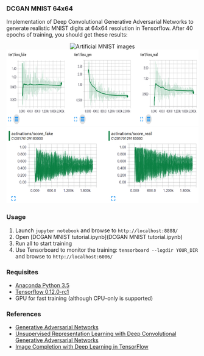 ### DCGAN MNIST 64x64

Implementation of Deep Convolutional Generative Adversarial Networks to generate realistic MNIST digits at 64x64 resolution in Tensorflow. After 40 epochs of training, you should get these results:

<p align="center">
<img src="/tensorboard/20170129183030_mnist64_jupyter/plots/animation.gif" alt="Artificial MNIST images" height="300">

<img src="/tensorboard/20170129183030_mnist64_jupyter/plots/loss.png" alt="Loss" height="200">

<img src="/tensorboard/20170129183030_mnist64_jupyter/plots/discriminator_output.png" alt="Discriminator output" height="200">
</p>

### Usage

1. Launch ```jupyter notebook``` and browse to ```http://localhost:8888/```
2. Open [DCGAN MNIST tutorial.ipynb](DCGAN MNIST tutorial.ipynb)
3. Run all to start training
4. Use Tensorboard to monitor the training: ```tensorboard --logdir YOUR_DIR``` and browse to ```http://localhost:6006/```

### Requisites

- [Anaconda Python 3.5](https://www.continuum.io/downloads)
- [Tensorflow 0.12.0-rc1](https://www.tensorflow.org/)
- GPU for fast training (although CPU-only is supported)

### References

- [Generative Adversarial Networks](http://arxiv.org/abs/1406.2661)
- [Unsupervised Representation Learning with Deep Convolutional Generative Adversarial Networks](http://arxiv.org/abs/1511.06434)
- [Image Completion with Deep Learning in TensorFlow](http://bamos.github.io/2016/08/09/deep-completion/)
